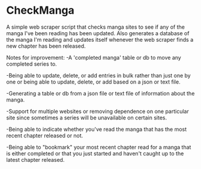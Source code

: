 CheckManga
==========

A simple web scraper script that checks manga sites to see if any of the manga I've been reading has been updated. Also generates a database of the manga I'm reading and updates itself whenever the web scraper finds a new chapter has been released.

Notes for improvement:
-A 'completed manga' table or db to move any completed series to.

-Being able to update, delete, or add entries in bulk rather than just one by one or being able to update, delete, or add based on a json or text file.

-Generating a table or db from a json file or text file of information about the manga.

-Support for multiple websites or removing dependence on one particular site since sometimes a series will be unavailable on certain sites.

-Being able to indicate whether you've read the manga that has the most recent chapter released or not.

-Being able to "bookmark" your most recent chapter read for a manga that is either completed or that you just started and haven't caught up to the latest chapter released.


